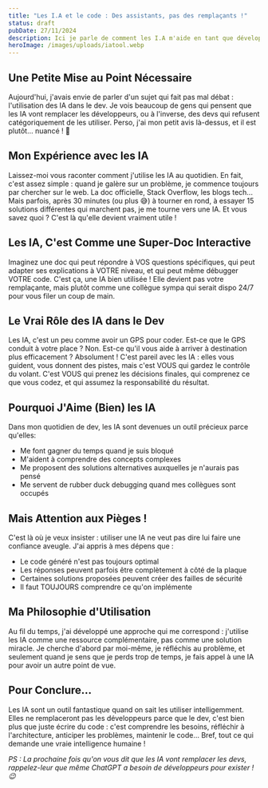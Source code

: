 ```yaml
---
title: "Les I.A et le code : Des assistants, pas des remplaçants !"
status: draft
pubDate: 27/11/2024
description: Ici je parle de comment les I.A m'aide en tant que développeur.
heroImage: /images/uploads/iatool.webp
---
```

## Une Petite Mise au Point Nécessaire

Aujourd'hui, j'avais envie de parler d'un sujet qui fait pas mal débat : l'utilisation des IA dans le dev. Je vois beaucoup de gens qui pensent que les IA vont remplacer les développeurs, ou à l'inverse, des devs qui refusent catégoriquement de les utiliser. Perso, j'ai mon petit avis là-dessus, et il est plutôt... nuancé ! 🤔

## Mon Expérience avec les IA
Laissez-moi vous raconter comment j'utilise les IA au quotidien. En fait, c'est assez simple : quand je galère sur un problème, je commence toujours par chercher sur le web. La doc officielle, Stack Overflow, les blogs tech... Mais parfois, après 30 minutes (ou plus 😅) à tourner en rond, à essayer 15 solutions différentes qui marchent pas, je me tourne vers une IA. Et vous savez quoi ? C'est là qu'elle devient vraiment utile !

## Les IA, C'est Comme une Super-Doc Interactive
Imaginez une doc qui peut répondre à VOS questions spécifiques, qui peut adapter ses explications à VOTRE niveau, et qui peut même débugger VOTRE code. C'est ça, une IA bien utilisée ! Elle devient pas votre remplaçante, mais plutôt comme une collègue sympa qui serait dispo 24/7 pour vous filer un coup de main.

## Le Vrai Rôle des IA dans le Dev
Les IA, c'est un peu comme avoir un GPS pour coder. Est-ce que le GPS conduit à votre place ? Non. Est-ce qu'il vous aide à arriver à destination plus efficacement ? Absolument ! C'est pareil avec les IA : elles vous guident, vous donnent des pistes, mais c'est VOUS qui gardez le contrôle du volant. C'est VOUS qui prenez les décisions finales, qui comprenez ce que vous codez, et qui assumez la responsabilité du résultat.

## Pourquoi J'Aime (Bien) les IA
Dans mon quotidien de dev, les IA sont devenues un outil précieux parce qu'elles:

- Me font gagner du temps quand je suis bloqué
- M'aident à comprendre des concepts complexes
- Me proposent des solutions alternatives auxquelles je n'aurais pas pensé
- Me servent de rubber duck debugging quand mes collègues sont occupés

## Mais Attention aux Pièges !
C'est là où je veux insister : utiliser une IA ne veut pas dire lui faire une confiance aveugle. J'ai appris à mes dépens que :

- Le code généré n'est pas toujours optimal
- Les réponses peuvent parfois être complètement à côté de la plaque
- Certaines solutions proposées peuvent créer des failles de sécurité
- Il faut TOUJOURS comprendre ce qu'on implémente

## Ma Philosophie d'Utilisation
Au fil du temps, j'ai développé une approche qui me correspond : j'utilise les IA comme une ressource complémentaire, pas comme une solution miracle. Je cherche d'abord par moi-même, je réfléchis au problème, et seulement quand je sens que je perds trop de temps, je fais appel à une IA pour avoir un autre point de vue.

## Pour Conclure...
Les IA sont un outil fantastique quand on sait les utiliser intelligemment. Elles ne remplaceront pas les développeurs parce que le dev, c'est bien plus que juste écrire du code : c'est comprendre les besoins, réfléchir à l'architecture, anticiper les problèmes, maintenir le code... Bref, tout ce qui demande une vraie intelligence humaine !

*PS : La prochaine fois qu'on vous dit que les IA vont remplacer les devs, rappelez-leur que même ChatGPT a besoin de développeurs pour exister ! 😉*
